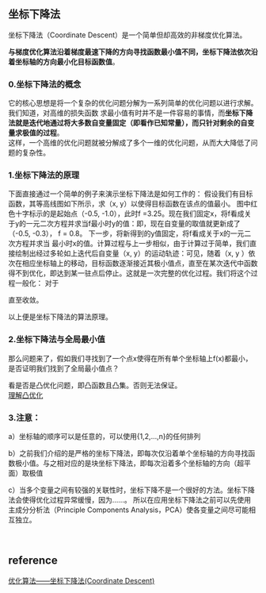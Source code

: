 ## 坐标下降法
坐标下降法（Coordinate Descent）是一个简单但却高效的非梯度优化算法。

**与梯度优化算法沿着梯度最速下降的方向寻找函数最小值不同，坐标下降法依次沿着坐标轴的方向最小化目标函数值**。

### 0.坐标下降法的概念
它的核心思想是将一个复杂的优化问题分解为一系列简单的优化问题以进行求解。我们知道，对高维的损失函数
求最小值有时并不是一件容易的事情，而**坐标下降法就是迭代地通过将大多数自变量固定（即看作已知常量），而只针对剩余的自变量求极值的过程**。   
这样，一个高维的优化问题就被分解成了多个一维的优化问题，从而大大降低了问题的复杂性。
### 1.坐标下降法的原理
下面直接通过一个简单的例子来演示坐标下降法是如何工作的：
假设我们有目标函数，其等高线图如下所示，求（x, y）以使得目标函数在该点的值最小。
图中红色十字标示的是起始点（-0.5, -1.0），此时f =3.25。现在我们固定x，将f看成关于y的一元二次方程并求当f最小时y的值：即，现在自变量的取值就更新成了（-0.5, -0.3）， f = 0.8。
下一步，将新得到的y值固定，将f看成关于x的一元二次方程并求当 最小时x的值。计算过程与上一步相似，由于计算过于简单，我们直接绘制出经过多轮如上迭代后自变量（x, y）的运动轨迹：可见，随着（x, y ）依次在相应坐标轴上的移动，目标函数逐渐接近其极小值点，直至在某次迭代中函数得不到优化，即达到某一驻点后停止。这就是一次完整的优化过程。我们将这个过程一般化：
对于

直至收敛。

以上便是坐标下降法的算法原理。
### 2.坐标下降法与全局最小值
那么问题来了，假如我们寻找到了一个点x使得在所有单个坐标轴上f(x)都最小，是否证明我们找到了全局最小值点？

看是否是凸优化问题，即凸函数且凸集。否则无法保证。  
[理解凸优化](https://zhuanlan.zhihu.com/p/37108430)
### 3.注意：
a）坐标轴的顺序可以是任意的，可以使用{1,2,...,n}的任何排列

b）之前我们介绍的是严格的坐标下降法，即每次仅沿着单个坐标轴的方向寻找函数极小值。与之相对应的是块坐标下降法，即每次沿着多个坐标轴的方向（超平面）取极值

c）当多个变量之间有较强的关联性时，坐标下降不是一个很好的方法。坐标下降法会使得优化过程异常缓慢，因为……。
所以在应用坐标下降法之前可以先使用主成分分析法（Principle Components Analysis，PCA）使各变量之间尽可能相互独立。

&nbsp;
## reference
[优化算法——坐标下降法(Coordinate Descent)](https://zhuanlan.zhihu.com/p/59734411)
